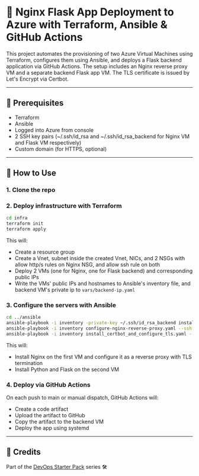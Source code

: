 # 🚀 Nginx Flask App Deployment to Azure with Terraform, Ansible & GitHub Actions
This project automates the provisioning of two Azure Virtual Machines using Terraform, configures them using Ansible, and deploys a Flask backend application via GitHub Actions. The setup includes an Nginx reverse proxy VM and a separate backend Flask app VM. The TLS certificate is issued by Let's Encrypt via Certbot.

---

## 🧰 Prerequisites

- Terraform
- Ansible
- Logged into Azure from console
- 2 SSH key pairs (~/.ssh/id_rsa and ~/.ssh/id_rsa_backend for Nginx VM and Flask VM respectively)
- Custom domain (for HTTPS, optional)

---

## 🚀 How to Use

### 1. Clone the repo

### 2. Deploy infrastructure with Terraform

```bash
cd infra
terraform init
terraform apply
```
This will:
- Create a resource group
- Create a Vnet, subnet inside the created Vnet, NICs, and 2 NSGs with allow http/s rules on Nginx NSG, and allow ssh rule on both
- Deploy 2 VMs (one for Nginx, one for Flask backend) and corresponding public IPs
- Write the VMs' public IPs and hostnames to Ansible's inventory file, and backend VM's private ip to ```vars/backend-ip.yaml```

### 3. Configure the servers with Ansible

```bash
cd ../ansible
ansible-playbook -i inventory -private-key ~/.ssh/id_rsa_backend install_python_flask.yaml --ssh-extra-args='-o StrictHostKeyChecking=no'
ansible-playbook -i inventory configure-nginx-reverse-proxy.yaml --ssh-extra-args='-o StrictHostKeyChecking=no'
ansible-playbook -i inventory install_certbot_and_configure_tls.yaml --extra-vars "domain={your_domain} email={your_email}" --ssh-extra-args='-o StrictHostKeyChecking=no'
```
This will:
- Install Nginx on the first VM and configure it as a reverse proxy with TLS termination
- Install Python and Flask on the second VM

### 4. Deploy via GitHub Actions

On each push to main or manual dispatch, GitHub Actions will:

- Create a code artifact
- Upload the artifact to GitHub
- Copy the artifact to the backend VM
- Deploy the app using systemd

---

## 🙌 Credits
Part of the <a href="https://www.linkedin.com/build-relation/newsletter-follow?entityUrn=7315967826320588801" target="_blank">DevOps Starter Pack</a> series 🛠️
